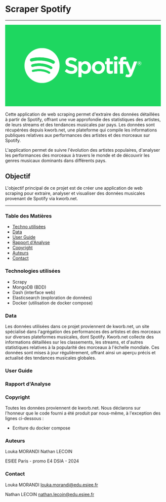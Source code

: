 # Scraper Spotify 
--- 

![Description de l'image](assets/spotifylogo.png)


Cette application de web scraping permet d'extraire des données détaillées à partir de Spotify, offrant une vue approfondie des statistiques des artistes, de leurs streams et des tendances musicales par pays. Les données sont récupérées depuis kworb.net, une plateforme qui compile les informations publiques relatives aux performances des artistes et des morceaux sur Spotify.

L'application permet de suivre l'évolution des artistes populaires, d'analyser les performances des morceaux à travers le monde et de découvrir les genres musicaux dominants dans différents pays. 

## Objectif 

L'objectif principal de ce projet est de créer une application de web scraping pour extraire, analyser et visualiser des données musicales provenant de Spotify via kworb.net.

---

### Table des Matières

- [Techno utilisées](#Techno-utilisées)
- [Data](#data)
- [User Guide](#user-guide)
- [Rapport d'Analyse](#rapport-danalyse)
- [Copyright](#copyright)
- [Auteurs](#auteurs)
- [Contact](#contact)

### Technologies utilisées

- Scrapy
- MongoDB (BDD)
- Dash (interface web)
- Elasticsearch (exploration de données)
- Docker (utilisation de docker compose)    


### Data 

Les données utilisées dans ce projet proviennent de kworb.net, un site spécialisé dans l'agrégation des performances des artistes et des morceaux sur diverses plateformes musicales, dont Spotify. Kworb.net collecte des informations détaillées sur les classements, les streams, et d'autres statistiques relatives à la popularité des morceaux à l'échelle mondiale. Ces données sont mises à jour régulièrement, offrant ainsi un aperçu précis et actualisé des tendances musicales globales.

### User Guide 

### Rapport d'Analyse 

### Copyright

Toutes les données proviennent de kworb.net. 
Nous déclarons sur l'honneur que le code fourni a été produit par nous-même, à l'exception des lignes ci-dessous :

- Ecriture du docker compose 


### Auteurs

Louka MORANDI 
Nathan LECOIN

ESIEE Paris - promo E4 DSIA - 2024


### Contact

Louka MORANDI 
louka.morandi@edu.esiee.fr

Nathan LECOIN
nathan.lecoin@edu.esiee.fr
